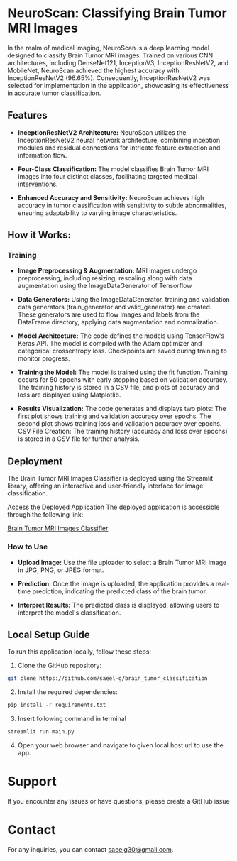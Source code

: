 
# NeuroScan: Classifying Brain Tumor MRI Images
In the realm of medical imaging, NeuroScan is a deep learning model designed to classify Brain Tumor MRI images. Trained on various CNN architectures, including DenseNet121, InceptionV3, InceptionResNetV2, and MobileNet, NeuroScan achieved the highest accuracy with InceptionResNetV2 (96.65%). Consequently, InceptionResNetV2 was selected for implementation in the application, showcasing its effectiveness in accurate tumor classification.

## Features
* **InceptionResNetV2 Architecture:** NeuroScan utilizes the InceptionResNetV2 neural network architecture, combining inception modules and residual connections for intricate feature extraction and information flow.

* **Four-Class Classification:** The model classifies Brain Tumor MRI images into four distinct classes, facilitating targeted medical interventions.

* **Enhanced Accuracy and Sensitivity:** NeuroScan achieves high accuracy in tumor classification with sensitivity to subtle abnormalities, ensuring adaptability to varying image characteristics.

## How it Works:
### **Training**
* **Image Preprocessing & Augmentation:**
MRI images undergo preprocessing, including resizing, rescaling along with data augmentation using the ImageDataGenerator of Tensorflow
* **Data Generators:**
Using the ImageDataGenerator, training and validation data generators (train_generator and valid_generator) are created. These generators are used to flow images and labels from the DataFrame directory, applying data augmentation and normalization.

* **Model Architecture:** 
The code defines the models using TensorFlow's Keras API. The model is compiled with the Adam optimizer and categorical crossentropy loss. Checkpoints are saved during training to monitor progress.

* **Training the Model:**
The model is trained using the fit function. Training occurs for 50 epochs with early stopping based on validation accuracy. The training history is stored in a CSV file, and plots of accuracy and loss are displayed using Matplotlib.

* **Results Visualization:**
The code generates and displays two plots:
The first plot shows training and validation accuracy over epochs.
The second plot shows training loss and validation accuracy over epochs.
CSV File Creation:
The training history (accuracy and loss over epochs) is stored in a CSV file for further analysis.

## Deployment
The Brain Tumor MRI Images Classifier is deployed using the Streamlit library, offering an interactive and user-friendly interface for image classification.

Access the Deployed Application
The deployed application is accessible through the following link:

[Brain Tumor MRI Images Classifier]()
### How to Use
* **Upload Image:** Use the file uploader to select a Brain Tumor MRI image in JPG, PNG, or JPEG format.

* **Prediction:** Once the image is uploaded, the application provides a real-time prediction, indicating the predicted class of the brain tumor.

* **Interpret Results:** The predicted class is displayed, allowing users to interpret the model's classification. 

## Local Setup Guide
To run this application locally, follow these steps:

1. Clone the GitHub repository:
```bash
git clone https://github.com/saeel-g/brain_tumor_classification
```
2. Install the required dependencies:
```bash
pip install -r requirements.txt
```
3. Insert following command in terminal
```bash
streamlit run main.py
```
4. Open your web browser and navigate to given local host url to use the app.

# Support
If you encounter any issues or have questions, please create a GitHub issue

# Contact
For any inquiries, you can contact saeelg30@gmail.com.